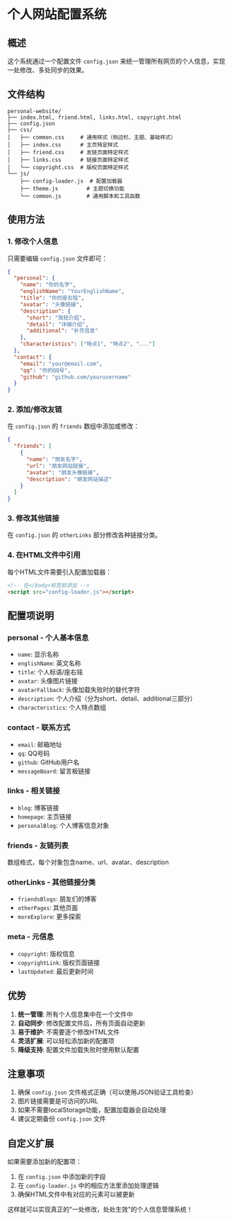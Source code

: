 # 个人网站配置系统

## 概述

这个系统通过一个配置文件 `config.json` 来统一管理所有网页的个人信息，实现一处修改、多处同步的效果。

## 文件结构

```
personal-website/
├── index.html, friend.html, links.html, copyright.html
├── config.json
├── css/
│   ├── common.css     # 通用样式（侧边栏、主题、基础样式）
│   ├── index.css      # 主页特定样式
│   ├── friend.css     # 友链页面特定样式
│   ├── links.css      # 链接页面特定样式
│   └── copyright.css  # 版权页面特定样式
└── js/
    ├── config-loader.js  # 配置加载器
    ├── theme.js         # 主题切换功能
    └── common.js        # 通用脚本和工具函数
```

## 使用方法

### 1. 修改个人信息

只需要编辑 `config.json` 文件即可：

```json
{
  "personal": {
    "name": "你的名字",
    "englishName": "YourEnglishName",
    "title": "你的座右铭",
    "avatar": "头像链接",
    "description": {
      "short": "简短介绍",
      "detail": "详细介绍",
      "additional": "补充信息"
    },
    "characteristics": ["特点1", "特点2", "..."]
  },
  "contact": {
    "email": "your@email.com",
    "qq": "你的QQ号",
    "github": "github.com/yourusername"
  }
}
```

### 2. 添加/修改友链

在 `config.json` 的 `friends` 数组中添加或修改：

```json
{
  "friends": [
    {
      "name": "朋友名字",
      "url": "朋友网站链接",
      "avatar": "朋友头像链接",
      "description": "朋友网站描述"
    }
  ]
}
```

### 3. 修改其他链接

在 `config.json` 的 `otherLinks` 部分修改各种链接分类。

### 4. 在HTML文件中引用

每个HTML文件需要引入配置加载器：

```html
<!-- 在</body>标签前添加 -->
<script src="config-loader.js"></script>
```

## 配置项说明

### personal - 个人基本信息
- `name`: 显示名称
- `englishName`: 英文名称
- `title`: 个人标语/座右铭
- `avatar`: 头像图片链接
- `avatarFallback`: 头像加载失败时的替代字符
- `description`: 个人介绍（分为short、detail、additional三部分）
- `characteristics`: 个人特点数组

### contact - 联系方式
- `email`: 邮箱地址
- `qq`: QQ号码
- `github`: GitHub用户名
- `messageBoard`: 留言板链接

### links - 相关链接
- `blog`: 博客链接
- `homepage`: 主页链接
- `personalBlog`: 个人博客信息对象

### friends - 友链列表
数组格式，每个对象包含name、url、avatar、description

### otherLinks - 其他链接分类
- `friendsBlogs`: 朋友们的博客
- `otherPages`: 其他页面
- `moreExplore`: 更多探索

### meta - 元信息
- `copyright`: 版权信息
- `copyrightLink`: 版权页面链接
- `lastUpdated`: 最后更新时间

## 优势

1. **统一管理**: 所有个人信息集中在一个文件中
2. **自动同步**: 修改配置文件后，所有页面自动更新
3. **易于维护**: 不需要逐个修改HTML文件
4. **灵活扩展**: 可以轻松添加新的配置项
5. **降级支持**: 配置文件加载失败时使用默认配置

## 注意事项

1. 确保 `config.json` 文件格式正确（可以使用JSON验证工具检查）
2. 图片链接需要是可访问的URL
3. 如果不需要localStorage功能，配置加载器会自动处理
4. 建议定期备份 `config.json` 文件

## 自定义扩展

如果需要添加新的配置项：

1. 在 `config.json` 中添加新的字段
2. 在 `config-loader.js` 中的相应方法里添加处理逻辑
3. 确保HTML文件中有对应的元素可以被更新

这样就可以实现真正的"一处修改，处处生效"的个人信息管理系统！
